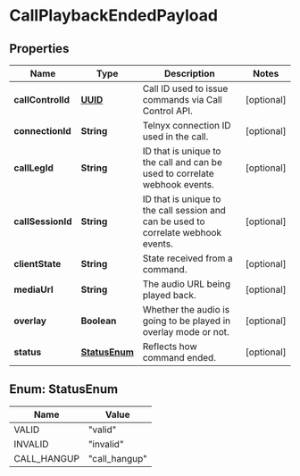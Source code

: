 # CallPlaybackEndedPayload

## Properties
Name | Type | Description | Notes
------------ | ------------- | ------------- | -------------
**callControlId** | [**UUID**](UUID.md) | Call ID used to issue commands via Call Control API. |  [optional]
**connectionId** | **String** | Telnyx connection ID used in the call. |  [optional]
**callLegId** | **String** | ID that is unique to the call and can be used to correlate webhook events. |  [optional]
**callSessionId** | **String** | ID that is unique to the call session and can be used to correlate webhook events. |  [optional]
**clientState** | **String** | State received from a command. |  [optional]
**mediaUrl** | **String** | The audio URL being played back. |  [optional]
**overlay** | **Boolean** | Whether the audio is going to be played in overlay mode or not. |  [optional]
**status** | [**StatusEnum**](#StatusEnum) | Reflects how command ended. |  [optional]

<a name="StatusEnum"></a>
## Enum: StatusEnum
Name | Value
---- | -----
VALID | &quot;valid&quot;
INVALID | &quot;invalid&quot;
CALL_HANGUP | &quot;call_hangup&quot;

